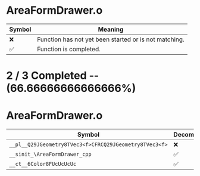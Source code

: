 # AreaFormDrawer.o
| Symbol | Meaning 
| ------------- | ------------- 
| :x: | Function has not yet been started or is not matching. 
| :white_check_mark: | Function is completed. 


# 2 / 3 Completed -- (66.66666666666666%)
# AreaFormDrawer.o
| Symbol | Decompiled? |
| ------------- | ------------- |
| `__pl__Q29JGeometry8TVec3<f>CFRCQ29JGeometry8TVec3<f>` | :x: |
| `__sinit_\AreaFormDrawer_cpp` | :white_check_mark: |
| `__ct__6Color8FUcUcUcUc` | :white_check_mark: |
